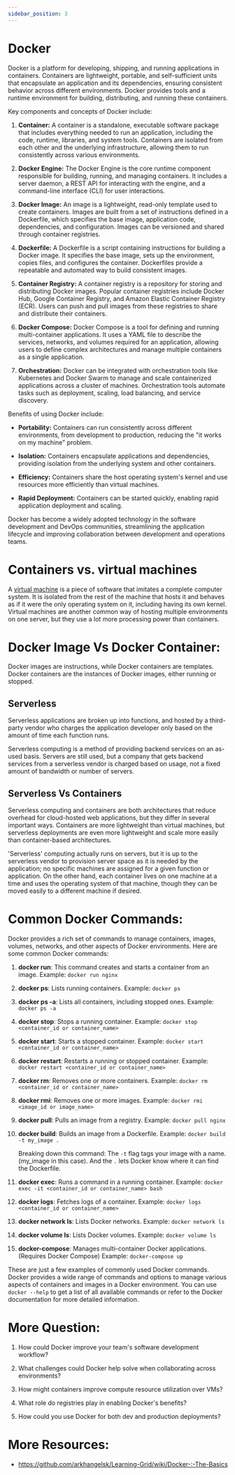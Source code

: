 ```yaml
---
sidebar_position: 3
---
```


# Docker

Docker is a platform for developing, shipping, and running applications in containers. Containers are lightweight, portable, and self-sufficient units that encapsulate an application and its dependencies, ensuring consistent behavior across different environments. Docker provides tools and a runtime environment for building, distributing, and running these containers.

Key components and concepts of Docker include:

1. **Container:** A container is a standalone, executable software package that includes everything needed to run an application, including the code, runtime, libraries, and system tools. Containers are isolated from each other and the underlying infrastructure, allowing them to run consistently across various environments.

2. **Docker Engine:** The Docker Engine is the core runtime component responsible for building, running, and managing containers. It includes a server daemon, a REST API for interacting with the engine, and a command-line interface (CLI) for user interactions.

3. **Docker Image:** An image is a lightweight, read-only template used to create containers. Images are built from a set of instructions defined in a Dockerfile, which specifies the base image, application code, dependencies, and configuration. Images can be versioned and shared through container registries.

4. **Dockerfile:** A Dockerfile is a script containing instructions for building a Docker image. It specifies the base image, sets up the environment, copies files, and configures the container. Dockerfiles provide a repeatable and automated way to build consistent images.

5. **Container Registry:** A container registry is a repository for storing and distributing Docker images. Popular container registries include Docker Hub, Google Container Registry, and Amazon Elastic Container Registry (ECR). Users can push and pull images from these registries to share and distribute their containers.

6. **Docker Compose:** Docker Compose is a tool for defining and running multi-container applications. It uses a YAML file to describe the services, networks, and volumes required for an application, allowing users to define complex architectures and manage multiple containers as a single application.

7. **Orchestration:** Docker can be integrated with orchestration tools like Kubernetes and Docker Swarm to manage and scale containerized applications across a cluster of machines. Orchestration tools automate tasks such as deployment, scaling, load balancing, and service discovery.

Benefits of using Docker include:

- **Portability:** Containers can run consistently across different environments, from development to production, reducing the "it works on my machine" problem.

- **Isolation:** Containers encapsulate applications and dependencies, providing isolation from the underlying system and other containers.

- **Efficiency:** Containers share the host operating system's kernel and use resources more efficiently than virtual machines.

- **Rapid Deployment:** Containers can be started quickly, enabling rapid application deployment and scaling.

Docker has become a widely adopted technology in the software development and DevOps communities, streamlining the application lifecycle and improving collaboration between development and operations teams.

# **Containers vs. virtual machines**

A [virtual machine](https://www.cloudflare.com/learning/cloud/what-is-a-virtual-machine/) is a piece of software that imitates a complete computer system. It is isolated from the rest of the machine that hosts it and behaves as if it were the only operating system on it, including having its own kernel. Virtual machines are another common way of hosting multiple environments on one server, but they use a lot more processing power than containers.

# Docker Image Vs Docker Container:

Docker images are instructions, while Docker containers are templates. Docker containers are the instances of Docker images, either running or stopped.

## Serverless

Serverless applications are broken up into functions, and hosted by a third-party vendor who charges the application developer only based on the amount of time each function runs.

Serverless computing is a method of providing backend services on an as-used basis. Servers are still used, but a company that gets backend services from a serverless vendor is charged based on usage, not a fixed amount of bandwidth or number of servers.

## Serverless Vs Containers

Serverless computing and containers are both architectures that reduce overhead for cloud-hosted web applications, but they differ in several important ways. Containers are more lightweight than virtual machines, but serverless deployments are even more lightweight and scale more easily than container-based architectures.

'Serverless' computing actually runs on servers, but it is up to the serverless vendor to provision server space as it is needed by the application; no specific machines are assigned for a given function or application. On the other hand, each container lives on one machine at a time and uses the operating system of that machine, though they can be moved easily to a different machine if desired.

# Common Docker Commands:
Docker provides a rich set of commands to manage containers, images, volumes, networks, and other aspects of Docker environments. Here are some common Docker commands:

1. **docker run**: This command creates and starts a container from an image.
   Example: `docker run nginx`

2. **docker ps**: Lists running containers.
   Example: `docker ps`

3. **docker ps -a**: Lists all containers, including stopped ones.
   Example: `docker ps -a`

4. **docker stop**: Stops a running container.
   Example: `docker stop <container_id or container_name>`

5. **docker start**: Starts a stopped container.
   Example: `docker start <container_id or container_name>`

6. **docker restart**: Restarts a running or stopped container.
   Example: `docker restart <container_id or container_name>`

7. **docker rm**: Removes one or more containers.
   Example: `docker rm <container_id or container_name>`

8. **docker rmi**: Removes one or more images.
   Example: `docker rmi <image_id or image_name>`

9. **docker pull**: Pulls an image from a registry.
   Example: `docker pull nginx`

10. **docker build**: Builds an image from a Dockerfile.
    Example: `docker build -t my_image .`

    Breaking down this command: The `-t` flag tags your image with a name. (my_image in this case). And the `.` lets Docker know where it can find the Dockerfile.

12. **docker exec**: Runs a command in a running container.
    Example: `docker exec -it <container_id or container_name> bash`

13. **docker logs**: Fetches logs of a container.
    Example: `docker logs <container_id or container_name>`

14. **docker network ls**: Lists Docker networks.
    Example: `docker network ls`

15. **docker volume ls**: Lists Docker volumes.
    Example: `docker volume ls`

16. **docker-compose**: Manages multi-container Docker applications. (Requires Docker Compose)
    Example: `docker-compose up`

These are just a few examples of commonly used Docker commands. Docker provides a wide range of commands and options to manage various aspects of containers and images in a Docker environment. You can use `docker --help` to get a list of all available commands or refer to the Docker documentation for more detailed information.

# More Question:

1. How could Docker improve your team's software development workflow?

2. What challenges could Docker help solve when collaborating across environments? 

3. How might containers improve compute resource utilization over VMs?

4. What role do registries play in enabling Docker's benefits?

5. How could you use Docker for both dev and production deployments?

# More Resources:
* https://github.com/arkhangelsk/Learning-Grid/wiki/Docker-:-The-Basics

